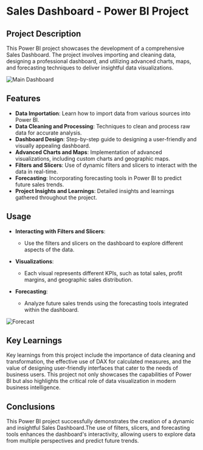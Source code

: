 # **Sales Dashboard - Power BI Project**

## **Project Description**
This Power BI project showcases the development of a comprehensive Sales Dashboard. The project involves importing and cleaning data, designing a professional dashboard, and utilizing advanced charts, maps, and forecasting techniques to deliver insightful data visualizations.


![Main Dashboard](https://github.com/user-attachments/assets/9f819064-ec95-40d2-b13e-d020c6e92d83)

## **Features**
- **Data Importation**: Learn how to import data from various sources into Power BI.
- **Data Cleaning and Processing**: Techniques to clean and process raw data for accurate analysis.
- **Dashboard Design**: Step-by-step guide to designing a user-friendly and visually appealing dashboard.
- **Advanced Charts and Maps**: Implementation of advanced visualizations, including custom charts and geographic maps.
- **Filters and Slicers**: Use of dynamic filters and slicers to interact with the data in real-time.
- **Forecasting**: Incorporating forecasting tools in Power BI to predict future sales trends.
- **Project Insights and Learnings**: Detailed insights and learnings gathered throughout the project.

 ## **Usage**
- **Interacting with Filters and Slicers**:
  - Use the filters and slicers on the dashboard to explore different aspects of the data.
  
- **Visualizations**:
  - Each visual represents different KPIs, such as total sales, profit margins, and geographic sales distribution.
  
- **Forecasting**:
  - Analyze future sales trends using the forecasting tools integrated within the dashboard.
    
![Forecast](https://github.com/user-attachments/assets/e366332b-bd7d-4ad4-8847-1e0e8d8bfece)


## **Key Learnings**

Key learnings from this project include the importance of data cleaning and transformation, the effective use of DAX for calculated measures, and the value of designing user-friendly interfaces that cater to the needs of business users. This project not only showcases the capabilities of Power BI but also highlights the critical role of data visualization in modern business intelligence.

## **Conclusions**

This Power BI project successfully demonstrates the creation of a dynamic and insightful Sales Dashboard.The use of filters, slicers, and forecasting tools enhances the dashboard's interactivity, allowing users to explore data from multiple perspectives and predict future trends.



